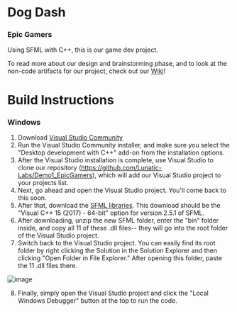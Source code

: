 # Dog Dash
### Epic Gamers

Using SFML with C++, this is our game dev project.

To read more about our design and brainstorming phase, and to look at the non-code artifacts for our project, check out our [Wiki](https://github.com/Lunatic-Labs/Demo1_EpicGamers/wiki/Dog-Dash-Design)!

# Build Instructions
### Windows
1. Download [Visual Studio Community](https://visualstudio.microsoft.com/downloads/)
2. Run the Visual Studio Community installer, and make sure you select the "Desktop development with C++" add-on from the installation options.
3. After the Visual Studio installation is complete, use Visual Studio to clone our repository (https://github.com/Lunatic-Labs/Demo1_EpicGamers), which will add our Visual Studio project to your projects list.
4. Next, go ahead and open the Visual Studio project. You'll come back to this soon.
5. After that, download the [SFML libraries](https://www.sfml-dev.org/download/sfml/2.5.1/). This download should be the "Visual C++ 15 (2017) - 64-bit" option for version 2.5.1 of SFML.
6. After downloading, unzip the new SFML folder, enter the "bin" folder inside, and copy all 11 of these .dll files-- they will go into the root folder of the Visual Studio project. 
7. Switch back to the Visual Studio project. You can easily find its root folder by right clicking the Solution in the Solution Explorer and then clicking "Open Folder in File Explorer." After opening this folder, paste the 11 .dll files there.

![image](https://user-images.githubusercontent.com/79927828/205941309-585f5ec5-f7e6-404a-9f3c-d59f04e05bc9.png)

8. Finally, simply open the Visual Studio project and click the "Local Windows Debugger" button at the top to run the code.
